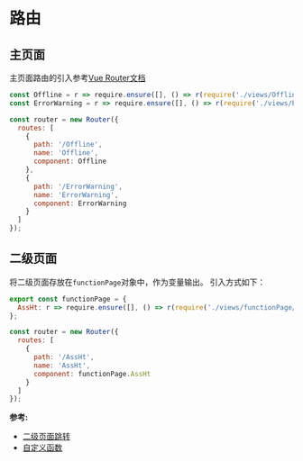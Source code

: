 # 路由

## 主页面

主页面路由的引入参考[Vue Router文档](https://router.vuejs.org/zh/)

``` js
const Offline = r => require.ensure([], () => r(require('./views/Offline')), 'offline');
const ErrorWarning = r => require.ensure([], () => r(require('./views/ErrorWarning')), 'errorWarning');

const router = new Router({
  routes: [
    {
      path: '/Offline',
      name: 'Offline',
      component: Offline
    },
    {
      path: '/ErrorWarning',
      name: 'ErrorWarning',
      component: ErrorWarning
    }
  ]
});
```

## 二级页面

将二级页面存放在`functionPage`对象中，作为变量输出。
引入方式如下：

``` js
export const functionPage = {
  AssHt: r => require.ensure([], () => r(require('./views/functionPage/AssHt'))),
};

const router = new Router({
  routes: [
    {
      path: '/AssHt',
      name: 'AssHt',
      component: functionPage.AssHt
    }
  ]
});
```

**参考:**

- [二级页面跳转](./Customize.md)
- [自定义函数](./Customize.md)